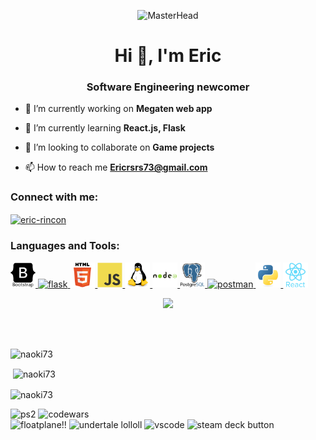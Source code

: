 <p align="center">
  <img alt="MasterHead" src="https://user-images.githubusercontent.com/74038190/241765440-80728820-e06b-4f96-9c9e-9df46f0cc0a5.gif">
</p>

<h1 align="center">Hi 👋, I'm Eric</h1>
<h3 align="center">Software Engineering newcomer</h3>

- 🔭 I’m currently working on **Megaten web app**

- 🌱 I’m currently learning **React.js, Flask**

- 👯 I’m looking to collaborate on **Game projects**

- 📫 How to reach me **Ericrsrs73@gmail.com**

<h3 align="left">Connect with me:</h3>
<p align="left">
<a href="https://linkedin.com/in/eric-rincon" target="blank"><img align="center" src="https://raw.githubusercontent.com/rahuldkjain/github-profile-readme-generator/master/src/images/icons/Social/linked-in-alt.svg" alt="eric-rincon" height="30" width="40" /></a>
</p>

<h3 align="left">Languages and Tools:</h3>
<p align="left"> <a href="https://getbootstrap.com" target="_blank" rel="noreferrer"> <img src="https://raw.githubusercontent.com/devicons/devicon/master/icons/bootstrap/bootstrap-plain-wordmark.svg" alt="bootstrap" width="40" height="40"/> </a> <a href="https://flask.palletsprojects.com/" target="_blank" rel="noreferrer"> <img src="https://www.vectorlogo.zone/logos/pocoo_flask/pocoo_flask-icon.svg" alt="flask" width="40" height="40"/> </a> <a href="https://www.w3.org/html/" target="_blank" rel="noreferrer"> <img src="https://raw.githubusercontent.com/devicons/devicon/master/icons/html5/html5-original-wordmark.svg" alt="html5" width="40" height="40"/> </a> <a href="https://developer.mozilla.org/en-US/docs/Web/JavaScript" target="_blank" rel="noreferrer"> <img src="https://raw.githubusercontent.com/devicons/devicon/master/icons/javascript/javascript-original.svg" alt="javascript" width="40" height="40"/> </a> <a href="https://www.linux.org/" target="_blank" rel="noreferrer"> <img src="https://raw.githubusercontent.com/devicons/devicon/master/icons/linux/linux-original.svg" alt="linux" width="40" height="40"/> </a> <a href="https://nodejs.org" target="_blank" rel="noreferrer"> <img src="https://raw.githubusercontent.com/devicons/devicon/master/icons/nodejs/nodejs-original-wordmark.svg" alt="nodejs" width="40" height="40"/> </a> <a href="https://www.postgresql.org" target="_blank" rel="noreferrer"> <img src="https://raw.githubusercontent.com/devicons/devicon/master/icons/postgresql/postgresql-original-wordmark.svg" alt="postgresql" width="40" height="40"/> </a> <a href="https://postman.com" target="_blank" rel="noreferrer"> <img src="https://www.vectorlogo.zone/logos/getpostman/getpostman-icon.svg" alt="postman" width="40" height="40"/> </a> <a href="https://www.python.org" target="_blank" rel="noreferrer"> <img src="https://raw.githubusercontent.com/devicons/devicon/master/icons/python/python-original.svg" alt="python" width="40" height="40"/> </a> <a href="https://reactjs.org/" target="_blank" rel="noreferrer"> <img src="https://raw.githubusercontent.com/devicons/devicon/master/icons/react/react-original-wordmark.svg" alt="react" width="40" height="40"/> </a> </p>



<!-- DIVIDER -->
<p align="center">
  <img src="https://user-images.githubusercontent.com/74038190/212284100-561aa473-3905-4a80-b561-0d28506553ee.gif" width="700">
</p>
<br><br>



<p><img align="" src="https://github-readme-stats.vercel.app/api/top-langs?username=naoki73&show_icons=true&theme=radical&title_color=2c9db6&locale=en&layout=compact" alt="naoki73" /></p>

<p>&nbsp;<img align="center" src="https://github-readme-stats.vercel.app/api?username=naoki73&show_icons=true&theme=radical&title_color=2c9db6&locale=en" alt="naoki73" /></p>

<p><img align="center" src="https://github-readme-streak-stats.herokuapp.com/?user=naoki73&theme=dark" alt="naoki73" /></p>






<!--  ![Alt text](<copied link>)  -->
<!--  https://home.aveek.io/GitHub-Profile-Badges/   -->

![ps2](<https://img.shields.io/badge/PlayStation%202-003791.svg?style=for-the-badge&logo=PlayStation-2&logoColor=white>)
![codewars](<https://img.shields.io/badge/Codewars-B1361E.svg?style=for-the-badge&logo=Codewars&logoColor=white>)  
![floatplane!!](<https://img.shields.io/badge/Floatplane-00AEEF.svg?style=for-the-badge&logo=Floatplane&logoColor=white>)
![undertale lolloll](<https://img.shields.io/badge/Undertale-E71D29.svg?style=for-the-badge&logo=Undertale&logoColor=white>) 
![vscode](<https://img.shields.io/badge/Visual%20Studio%20Code-007ACC.svg?style=for-the-badge&logo=Visual-Studio-Code&logoColor=white>)
![steam deck button](<https://img.shields.io/badge/Steam%20Deck-1A9FFF.svg?style=for-the-badge&logo=Steam-Deck&logoColor=white>)

<!-- ![Alt text](<https://user-images.githubusercontent.com/74038190/221352987-68da234d-4d62-4e9d-9d7f-098dc657c2dc.gif>)  -->

